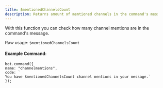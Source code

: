 ```yaml
---
title: $mentionedChannelsCount
description: Returns amount of mentioned channels in the command's message.
---
```


With this function you can check how many channel mentions are in the command's message.

Raw usage: `$mentionedChannelsCount`

#### Example Command:

```text
bot.command({
name: "channelmentions",
code: `
You have $mentionedChannelsCount channel mentions in your message.`
});
```

